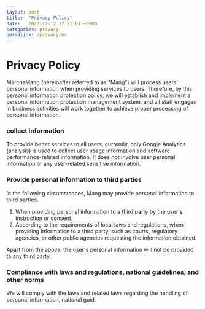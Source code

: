 ```yaml
---
layout: post
title:  "Privacy Policy"
date:   2020-12-12 17:21:01 +0900
categories: privacy
permalink: /privacy/en
---
```

# Privacy Policy

MarcosMang (hereinafter referred to as "Mang") will process users' personal information when providing services to users. Therefore, by this personal information protection policy, we will establish and implement a personal information protection management system, and all staff engaged in business activities will work together to achieve proper processing of personal information.

### collect information
To provide better services to all users, currently, only Google Analytics (analysis) is used to collect user usage information and software performance-related information. It does not involve user personal information or any user-related sensitive information.

### Provide personal information to third parties
In the following circumstances, Mang may provide personal information to third parties.

1. When providing personal information to a third party by the user's instruction or consent.
2. According to the requirements of local laws and regulations, when providing information to a third party, such as courts, regulatory agencies, or other public agencies requesting the information obtained.

Apart from the above, the user's personal information will not be provided to any third party.

### Compliance with laws and regulations, national guidelines, and other norms
We will comply with the laws and related laws regarding the handling of personal information, national guid.

